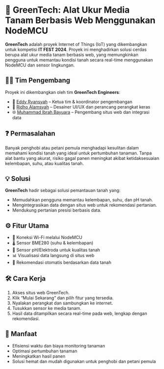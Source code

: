 # 🌱 GreenTech: Alat Ukur Media Tanam Berbasis Web Menggunakan NodeMCU

**GreenTech** adalah proyek Internet of Things (IoT) yang dikembangkan untuk kompetisi **IT FEST 2024**. Proyek ini menghadirkan solusi cerdas berupa alat ukur media tanam berbasis web, yang memungkinkan pengguna untuk memantau kondisi tanah secara real-time menggunakan NodeMCU dan sensor lingkungan.

## 👨‍💻 Tim Pengembang
Proyek ini dikembangkan oleh tim **GreenTech Engineers**:
- 🎯 [Eddy Ryansyah](https://github.com/eddyryansyah) – Ketua tim & koordinator pengembangan
- 🎨 [Ridho Alamsyah](https://github.com/ridhoalamsyah22) – Desainer UI/UX dan perancang perangkat keras
- 🌐 [Muhammad Ibrah Bayuara](https://github.com/Bayuara) – Pengembang situs web dan integrasi data

## ❓ Permasalahan
Banyak penghobi atau petani pemula menghadapi kesulitan dalam memahami kondisi tanah yang ideal untuk pertumbuhan tanaman. Tanpa alat bantu yang akurat, risiko gagal panen meningkat akibat ketidaksesuaian kelembapan, suhu, atau kualitas tanah.

## 💡 Solusi
**GreenTech** hadir sebagai solusi pemantauan tanah yang:
- Memudahkan pengguna memantau kelembapan, suhu, dan pH tanah.
- Mengintegrasikan data dengan situs web untuk rekomendasi pertanian.
- Mendukung pertanian presisi berbasis data.

## ⚙️ Fitur Utama
- 📶 Koneksi Wi-Fi melalui NodeMCU
- 🌡 Sensor BME280 (suhu & kelembapan)
- 🧪 Sensor pH/Elektroda untuk kualitas tanah
- 📊 Visualisasi data langsung di situs web
- 📝 Rekomendasi otomatis berdasarkan data tanah

## 🛠 Cara Kerja
1. Akses situs web GreenTech.
2. Klik “Mulai Sekarang” dan pilih fitur yang tersedia.
3. Nyalakan perangkat dan sambungkan ke internet.
4. Tusukkan sensor ke media tanam.
5. Hasil data ditampilkan secara real-time pada web, lengkap dengan rekomendasi.

## 🚀 Manfaat
- Efisiensi waktu dan biaya monitoring tanaman
- Optimasi pertumbuhan tanaman
- Meningkatkan hasil panen
- Solusi hemat dan mudah digunakan untuk penghobi dan petani pemula
